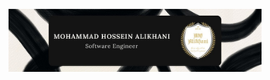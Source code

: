 ![I'm a Software Engineer](https://raw.githubusercontent.com/MH-Alikhani/MH-Alikhani/main/banner.jpg)
